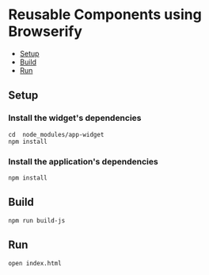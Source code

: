 # Reusable Components using Browserify

* [Setup](#setup)
* [Build](#build)
* [Run](#run)

## Setup

### Install the widget's dependencies
    cd  node_modules/app-widget
    npm install

### Install the application's dependencies
    npm install

## Build
    npm run build-js

## Run
    open index.html
